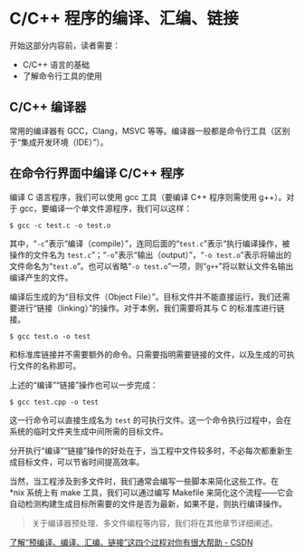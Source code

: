 # C/C++ 程序的编译、汇编、链接

开始这部分内容前，读者需要：

- C/C++ 语言的基础
- 了解命令行工具的使用

## C/C++ 编译器

常用的编译器有 GCC，Clang，MSVC 等等。编译器一般都是命令行工具（区别于“集成开发环境（IDE）”）。

## 在命令行界面中编译 C/C++ 程序

编译 C 语言程序，我们可以使用 gcc 工具（要编译 C++ 程序则需使用 g++）。对于 gcc，要编译一个单文件源程序，我们可以这样：

```console
$ gcc -c test.c -o test.o
```

其中，“`-c`”表示“编译（compile）”，连同后面的“`test.c`”表示“执行编译操作，被操作的文件名为 `test.c`”；“`-o`”表示“输出（output）”，“`-o test.o`”表示将输出的文件命名为“`test.o`”。也可以省略“`-o test.o`”一项，则“`g++`”将以默认文件名输出编译产生的文件。

编译后生成的为“目标文件（Object File）”。目标文件并不能直接运行，我们还需要进行“链接（linking）”的操作。对于本例，我们需要将其与 C 的标准库进行链接。

```console
$ gcc test.o -o test
```

和标准库链接并不需要额外的命令。只需要指明需要链接的文件，以及生成的可执行文件的名称即可。

上述的“编译”“链接”操作也可以一步完成：

```console
$ gcc test.cpp -o test
```

这一行命令可以直接生成名为 `test` 的可执行文件。这一个命令执行过程中，会在系统的临时文件夹生成中间所需的目标文件。

分开执行“编译”“链接”操作的好处在于，当工程中文件较多时，不必每次都重新生成目标文件，可以节省时间提高效率。

当然，当工程涉及到多文件时，我们通常会编写一些脚本来简化这些工作。在 \*nix 系统上有 make 工具，我们可以通过编写 Makefile 来简化这个流程——它会自动检测构建生成目标所需要的文件是否为最新，如果不是，则执行编译操作。

> 关于编译器预处理、多文件编程等内容，我们将在其他章节详细阐述。

[了解“预编译、编译、汇编、链接”这四个过程对你有很大帮助 - CSDN](https://blog.csdn.net/GENGXINGGUANG/article/details/95237449)
